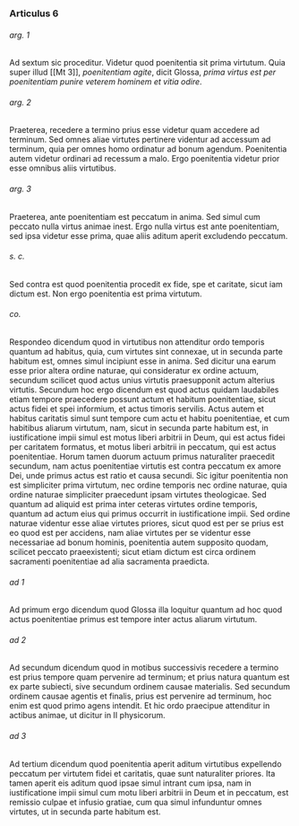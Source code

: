 ### Articulus 6

###### arg. 1
Ad sextum sic proceditur. Videtur quod poenitentia sit prima virtutum. Quia super illud [[Mt 3]], *poenitentiam agite*, dicit Glossa, *prima virtus est per poenitentiam punire veterem hominem et vitia odire*.

###### arg. 2
Praeterea, recedere a termino prius esse videtur quam accedere ad terminum. Sed omnes aliae virtutes pertinere videntur ad accessum ad terminum, quia per omnes homo ordinatur ad bonum agendum. Poenitentia autem videtur ordinari ad recessum a malo. Ergo poenitentia videtur prior esse omnibus aliis virtutibus.

###### arg. 3
Praeterea, ante poenitentiam est peccatum in anima. Sed simul cum peccato nulla virtus animae inest. Ergo nulla virtus est ante poenitentiam, sed ipsa videtur esse prima, quae aliis aditum aperit excludendo peccatum.

###### s. c.
Sed contra est quod poenitentia procedit ex fide, spe et caritate, sicut iam dictum est. Non ergo poenitentia est prima virtutum.

###### co.
Respondeo dicendum quod in virtutibus non attenditur ordo temporis quantum ad habitus, quia, cum virtutes sint connexae, ut in secunda parte habitum est, omnes simul incipiunt esse in anima. Sed dicitur una earum esse prior altera ordine naturae, qui consideratur ex ordine actuum, secundum scilicet quod actus unius virtutis praesupponit actum alterius virtutis. Secundum hoc ergo dicendum est quod actus quidam laudabiles etiam tempore praecedere possunt actum et habitum poenitentiae, sicut actus fidei et spei informium, et actus timoris servilis. Actus autem et habitus caritatis simul sunt tempore cum actu et habitu poenitentiae, et cum habitibus aliarum virtutum, nam, sicut in secunda parte habitum est, in iustificatione impii simul est motus liberi arbitrii in Deum, qui est actus fidei per caritatem formatus, et motus liberi arbitrii in peccatum, qui est actus poenitentiae. Horum tamen duorum actuum primus naturaliter praecedit secundum, nam actus poenitentiae virtutis est contra peccatum ex amore Dei, unde primus actus est ratio et causa secundi. Sic igitur poenitentia non est simpliciter prima virtutum, nec ordine temporis nec ordine naturae, quia ordine naturae simpliciter praecedunt ipsam virtutes theologicae. Sed quantum ad aliquid est prima inter ceteras virtutes ordine temporis, quantum ad actum eius qui primus occurrit in iustificatione impii. Sed ordine naturae videntur esse aliae virtutes priores, sicut quod est per se prius est eo quod est per accidens, nam aliae virtutes per se videntur esse necessariae ad bonum hominis, poenitentia autem supposito quodam, scilicet peccato praeexistenti; sicut etiam dictum est circa ordinem sacramenti poenitentiae ad alia sacramenta praedicta.

###### ad 1
Ad primum ergo dicendum quod Glossa illa loquitur quantum ad hoc quod actus poenitentiae primus est tempore inter actus aliarum virtutum.

###### ad 2
Ad secundum dicendum quod in motibus successivis recedere a termino est prius tempore quam pervenire ad terminum; et prius natura quantum est ex parte subiecti, sive secundum ordinem causae materialis. Sed secundum ordinem causae agentis et finalis, prius est pervenire ad terminum, hoc enim est quod primo agens intendit. Et hic ordo praecipue attenditur in actibus animae, ut dicitur in II physicorum.

###### ad 3
Ad tertium dicendum quod poenitentia aperit aditum virtutibus expellendo peccatum per virtutem fidei et caritatis, quae sunt naturaliter priores. Ita tamen aperit eis aditum quod ipsae simul intrant cum ipsa, nam in iustificatione impii simul cum motu liberi arbitrii in Deum et in peccatum, est remissio culpae et infusio gratiae, cum qua simul infunduntur omnes virtutes, ut in secunda parte habitum est.

